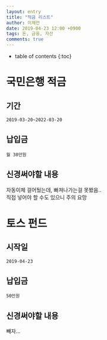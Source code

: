 ```yaml
---
layout: entry
title: "적금 리스트"
author: 이제언
date: 2019-04-23 12:00 +0900
tags: 돈, 금융, 자산
comments: true
--- 
```

* table of contents
{:toc}

# 국민은행 적금

## 기간

`2019-03-20~2022-03-20`

## 납입금

`월 30만원`

## 신경써야할 내용

자동이체 걸어뒀는데, 빠져나가는걸 못봤음..  
직접 넣어야 할 수도 있으니 주의 요망

# 토스 펀드

## 시작일

`2019-04-23`  

## 납입금

`50만원`

## 신경써야할 내용

빼자...
